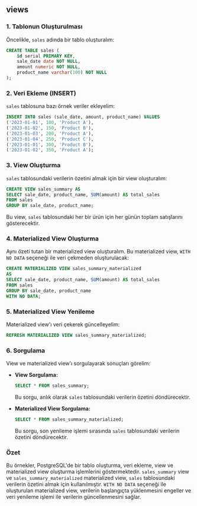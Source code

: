 ## views 

### 1. Tablonun Oluşturulması

Öncelikle, `sales` adında bir tablo oluşturalım:

```sql
CREATE TABLE sales (
    id serial PRIMARY KEY,
    sale_date date NOT NULL,
    amount numeric NOT NULL,
    product_name varchar(100) NOT NULL
);
```

### 2. Veri Ekleme (INSERT)

`sales` tablosuna bazı örnek veriler ekleyelim:

```sql
INSERT INTO sales (sale_date, amount, product_name) VALUES
('2023-01-01', 100, 'Product A'),
('2023-01-02', 150, 'Product B'),
('2023-01-03', 200, 'Product A'),
('2023-01-04', 250, 'Product C'),
('2023-01-01', 300, 'Product B'),
('2023-01-02', 350, 'Product A');
```

### 3. View Oluşturma

`sales` tablosundaki verilerin özetini almak için bir view oluşturalım:

```sql
CREATE VIEW sales_summary AS
SELECT sale_date, product_name, SUM(amount) AS total_sales
FROM sales
GROUP BY sale_date, product_name;
```

Bu view, `sales` tablosundaki her bir ürün için her günün toplam satışlarını gösterecektir.

### 4. Materialized View Oluşturma

Aynı özeti tutan bir materialized view oluşturalım. Bu materialized view, `WITH NO DATA` seçeneği ile veri çekmeden oluşturulacak:

```sql
CREATE MATERIALIZED VIEW sales_summary_materialized
AS
SELECT sale_date, product_name, SUM(amount) AS total_sales
FROM sales
GROUP BY sale_date, product_name
WITH NO DATA;
```

### 5. Materialized View Yenileme

Materialized view'ı veri çekerek güncelleyelim:

```sql
REFRESH MATERIALIZED VIEW sales_summary_materialized;
```

### 6. Sorgulama

View ve materialized view'ı sorgulayarak sonuçları görelim:

- **View Sorgulama:**

  ```sql
  SELECT * FROM sales_summary;
  ```

  Bu sorgu, anlık olarak `sales` tablosundaki verilerin özetini döndürecektir.

- **Materialized View Sorgulama:**

  ```sql
  SELECT * FROM sales_summary_materialized;
  ```

  Bu sorgu, son yenileme işlemi sırasında `sales` tablosundaki verilerin özetini döndürecektir.

### Özet

Bu örnekler, PostgreSQL'de bir tablo oluşturma, veri ekleme, view ve materialized view oluşturma işlemlerini göstermektedir. `sales_summary` view ve `sales_summary_materialized` materialized view, `sales` tablosundaki verilerin özetini almak için kullanılmıştır. `WITH NO DATA` seçeneği ile oluşturulan materialized view, verilerin başlangıçta yüklenmesini engeller ve veri yenileme işlemi ile verilerin güncellenmesini sağlar.
